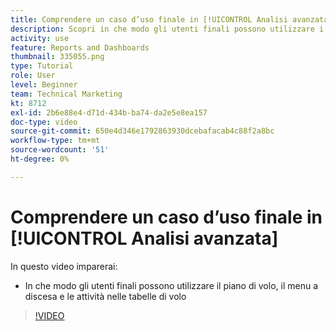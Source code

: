 ```yaml
---
title: Comprendere un caso d’uso finale in [!UICONTROL Analisi avanzata]
description: Scopri in che modo gli utenti finali possono utilizzare i piani di volo, le opzioni di menu a discesa e le attività nelle classificazioni di volo.
activity: use
feature: Reports and Dashboards
thumbnail: 335055.png
type: Tutorial
role: User
level: Beginner
team: Technical Marketing
kt: 8712
exl-id: 2b6e88e4-d71d-434b-ba74-da2e5e8ea157
doc-type: video
source-git-commit: 650e4d346e1792863930dcebafacab4c88f2a8bc
workflow-type: tm+mt
source-wordcount: '51'
ht-degree: 0%

---
```


# Comprendere un caso d’uso finale in [!UICONTROL Analisi avanzata]

In questo video imparerai:

* In che modo gli utenti finali possono utilizzare il piano di volo, il menu a discesa e le attività nelle tabelle di volo

>[!VIDEO](https://video.tv.adobe.com/v/335055/?quality=12&learn=on)
